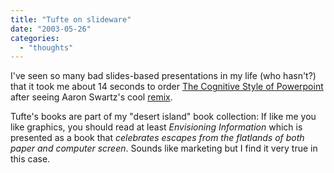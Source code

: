 ```yaml
---
title: "Tufte on slideware"
date: "2003-05-26"
categories: 
  - "thoughts"
---
```


I've seen so many bad slides-based presentations in my life (who hasn't?) that it took me about 14 seconds to order [The Cognitive Style of Powerpoint](http://www.edwardtufte.com/1472288704/tufte/books_pp) after seeing Aaron Swartz's cool [remix](http://www.aaronsw.com/weblog/000931).

Tufte's books are part of my "desert island" book collection: If like me you like graphics, you should read at least _Envisioning Information_ which is presented as a book that _celebrates escapes from the flatlands of both paper and computer screen_. Sounds like marketing but I find it very true in this case.
